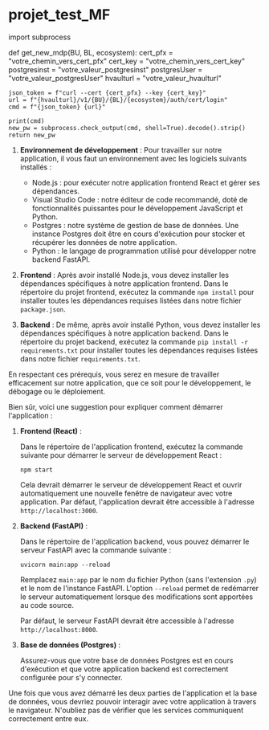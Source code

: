 # projet_test_MF
import subprocess

def get_new_mdp(BU, BL, ecosystem):
    cert_pfx = "votre_chemin_vers_cert_pfx"
    cert_key = "votre_chemin_vers_cert_key"
    postgresinst = "votre_valeur_postgresinst"
    postgresUser = "votre_valeur_postgresUser"
    hvaulturl = "votre_valeur_hvaulturl"
    
    json_token = f"curl --cert {cert_pfx} --key {cert_key}"
    url = f"{hvaulturl}/v1/{BU}/{BL}/{ecosystem}/auth/cert/login"
    cmd = f"{json_token} {url}"
    
    print(cmd)
    new_pw = subprocess.check_output(cmd, shell=True).decode().strip()
    return new_pw



1. **Environnement de développement** :
   Pour travailler sur notre application, il vous faut un environnement avec les logiciels suivants installés :
   - Node.js : pour exécuter notre application frontend React et gérer ses dépendances.
   - Visual Studio Code : notre éditeur de code recommandé, doté de fonctionnalités puissantes pour le développement JavaScript et Python.
   - Postgres : notre système de gestion de base de données. Une instance Postgres doit être en cours d'exécution pour stocker et récupérer les données de notre application.
   - Python : le langage de programmation utilisé pour développer notre backend FastAPI.

2. **Frontend** :
   Après avoir installé Node.js, vous devez installer les dépendances spécifiques à notre application frontend. Dans le répertoire du projet frontend, exécutez la commande `npm install` pour installer toutes les dépendances requises listées dans notre fichier `package.json`.

3. **Backend** :
   De même, après avoir installé Python, vous devez installer les dépendances spécifiques à notre application backend. Dans le répertoire du projet backend, exécutez la commande `pip install -r requirements.txt` pour installer toutes les dépendances requises listées dans notre fichier `requirements.txt`.

En respectant ces prérequis, vous serez en mesure de travailler efficacement sur notre application, que ce soit pour le développement, le débogage ou le déploiement.


Bien sûr, voici une suggestion pour expliquer comment démarrer l'application :

1. **Frontend (React)** :

   Dans le répertoire de l'application frontend, exécutez la commande suivante pour démarrer le serveur de développement React :

   ```
   npm start
   ```

   Cela devrait démarrer le serveur de développement React et ouvrir automatiquement une nouvelle fenêtre de navigateur avec votre application. Par défaut, l'application devrait être accessible à l'adresse `http://localhost:3000`.

2. **Backend (FastAPI)** :

   Dans le répertoire de l'application backend, vous pouvez démarrer le serveur FastAPI avec la commande suivante :

   ```
   uvicorn main:app --reload
   ```

   Remplacez `main:app` par le nom du fichier Python (sans l'extension `.py`) et le nom de l'instance FastAPI. L'option `--reload` permet de redémarrer le serveur automatiquement lorsque des modifications sont apportées au code source.

   Par défaut, le serveur FastAPI devrait être accessible à l'adresse `http://localhost:8000`.

3. **Base de données (Postgres)** :

   Assurez-vous que votre base de données Postgres est en cours d'exécution et que votre application backend est correctement configurée pour s'y connecter.

Une fois que vous avez démarré les deux parties de l'application et la base de données, vous devriez pouvoir interagir avec votre application à travers le navigateur. N'oubliez pas de vérifier que les services communiquent correctement entre eux.
